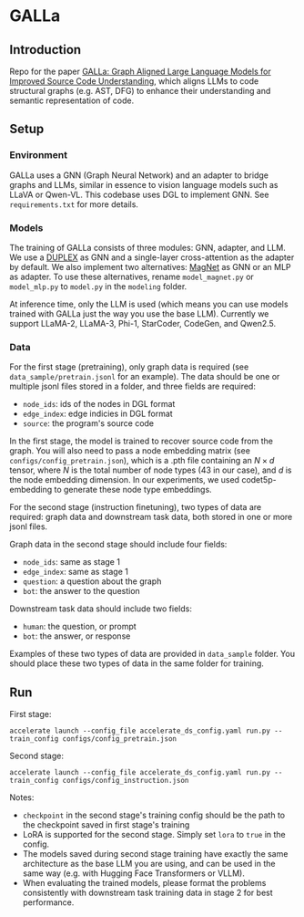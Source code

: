 # GALLa

## Introduction

Repo for the paper [GALLa: Graph Aligned Large Language Models for Improved Source Code Understanding](https://arxiv.org/abs/2409.04183), which aligns LLMs to code structural graphs (e.g. AST, DFG) to enhance their understanding and semantic representation of code.

## Setup

### Environment

GALLa uses a GNN (Graph Neural Network) and an adapter to bridge graphs and LLMs, similar in essence to vision language models such as LLaVA or Qwen-VL. This codebase uses DGL to implement GNN. See `requirements.txt` for more details.

### Models

The training of GALLa consists of three modules: GNN, adapter, and LLM. We use a [DUPLEX](https://arxiv.org/abs/2406.05391) as GNN and a single-layer cross-attention as the adapter by default. We also implement two alternatives: [MagNet](https://arxiv.org/abs/2102.11391) as GNN or an MLP as adapter. To use these alternatives, rename `model_magnet.py` or `model_mlp.py` to `model.py` in the `modeling` folder.

At inference time, only the LLM is used (which means you can use models trained with GALLa just the way you use the base LLM). Currently we support LLaMA-2, LLaMA-3, Phi-1, StarCoder, CodeGen, and Qwen2.5.

### Data

For the first stage (pretraining), only graph data is required (see `data_sample/pretrain.jsonl` for an example). The data should be one or multiple jsonl files stored in a folder, and three fields are required:
- `node_ids`: ids of the nodes in DGL format
- `edge_index`: edge indicies in DGL format
- `source`: the program's source code

In the first stage, the model is trained to recover source code from the graph. You will also need to pass a node embedding matrix (see `configs/config_pretrain.json`), which is a .pth file containing an $N\times d$ tensor, where $N$ is the total number of node types (43 in our case), and $d$ is the node embedding dimension. In our experiments, we used codet5p-embedding to generate these node type embeddings.

For the second stage (instruction finetuning), two types of data are required: graph data and downstream task data, both stored in one or more jsonl files.

Graph data in the second stage should include four fields:
- `node_ids`: same as stage 1
- `edge_index`: same as stage 1
- `question`: a question about the graph
- `bot`: the answer to the question

Downstream task data should include two fields:
- `human`: the question, or prompt
- `bot`: the answer, or response

Examples of these two types of data are provided in `data_sample` folder. You should place these two types of data in the same folder for training.

## Run

First stage:

```
accelerate launch --config_file accelerate_ds_config.yaml run.py --train_config configs/config_pretrain.json
```

Second stage:
```
accelerate launch --config_file accelerate_ds_config.yaml run.py --train_config configs/config_instruction.json
```

Notes:
- `checkpoint` in the second stage's training config should be the path to the checkpoint saved in first stage's training
- LoRA is supported for the second stage. Simply set `lora` to `true` in the config.
- The models saved during second stage training have exactly the same architecture as the base LLM you are using, and can be used in the same way (e.g. with Hugging Face Transformers or VLLM).
- When evaluating the trained models, please format the problems consistently with downstream task training data in stage 2 for best performance.
